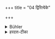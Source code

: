+++
title = "04 द्विरित्येके"

+++

<details><summary>Bühler</summary>

4. Some (declare, that he shall do so) twice.
</details>

<details><summary>हरदत्त-टीका</summary>

## सूत्रम्
द्विरित्येके ॥४॥  
## टिप्पनी
तुल्यविकल्पः ॥ ४ ॥
</details>
